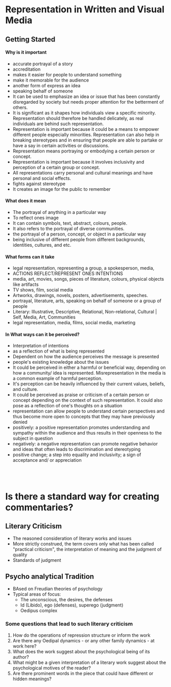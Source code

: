 # Representation in Written and Visual Media



## Getting Started


#### Why is it important
 - accurate portrayal of a story
 - accreditation
 - makes it easier for people to understand something
 - make it memorable for the audience
 - another form of express an idea
 - speaking behalf of someone
 - It can be used to emphasize an idea or issue that has been constantly disregarded by society but needs proper attention for the betterment of others.
 - It is significant as it shapes how individuals view a specific minority. Representation should therefore be handled delicately, as real individuals are behind such representation.
 - Representation is important because it could be a means to empower different people especially minorities. Representation can also help in breaking stereotypes and in ensuring that people are able to partake or have a say in certain activities or discussions.
 - Representation means portraying or embodying a certain person or concept.
 - Representation is important because it involves inclusivity and perception of a certain group or concept.
 - All representations carry personal and cultural meanings and have personal and social effects.
 - fights against stereotype
 - It creates an image for the public to remember


#### What does it mean
 - The portrayal of anything in a particular way
 - To reflect ones image
 - It can contain symbols, text, abstract, colours, people.
 - It also refers to the portrayal of diverse communities.
 - the portrayal of a person, concept, or object in a particular way
 - being inclusive of different people from different backgrounds, identities, cultures, and etc.



#### What  forms can it take
 - legal representation, representing a group, a spokesperson, media,
 - ACTIONS REFLECT/REPRESENT ONES INTENTIONS
 - media, art, movies, songs, pieces of literature, colours, physical objects like artifacts
 - TV shows, film, social media
 - Artworks, drawings, novels, posters, advertisements, speeches.
 - portrayal, literature, arts, speaking on behalf of someone or a group of people
 - Literary: Illustrative, Descriptive, Relational, Non-relational, Cultural | Self, Media, Art, Communities
 - legal representation, media, films, social media, marketing



#### In What ways can it be perceived?
- Interpretation of intentions
- as a reflection of what is being represented
- Dependent on how the audience perceives the message is presented
- people's existing knowledge about the issues
- It could be perceived in either a harmful or beneficial way, depending on how a community/ idea is represented. Misrepresentation in the media is a common example of harmful perception.
- It's perception can be heavily influenced by their current values, beliefs, and culture.
- It could be perceived as praise or criticism of a certain person or concept depending on the context of such representation. It could also pose as a reflection of one's thoughts on a situation
- representation can allow people to understand certain perspectives and thus become more open to concepts that they may have previously denied
- positively: a positive representation promotes understanding and sympathy within the audience and thus results in their openness to the subject in question
- negatively: a negative representation can promote negative behavior and ideas that often leads to discrimination and stereotyping
- positive change; a step into equality and inclusivity; a sign of acceptance and/ or appreciation


<br><br>


# Is there a standard way for creating commentaries?

## Literary Criticism

 - The reasoned consideration of literary works and issues
 - More strictly construed, the term covers only what has been called "practical criticism", the interpretation of meaning and the judgment of quality
 - Standards of judgment 


## Psycho analytical Tradition

 - BAsed on Freudian theories of psychology
 - Typical areas of focus:
	 - The unconscious, the desires, the defenses
	 - Id (Libido), ego (defenses), superego (judgment)
	 - Oedipus complex


### Some questions that lead to such literary criticism

1. How do the operations of repression structure or inform the work
2. Are there any Oedipal dynamics - or any other family dynamics - at work here?
3. What does the work suggest about the psychological being of its author? 
4. What might be a given interpretation of a literary work suggest about the psychological motives of the reader?
5. Are there prominent words in the piece that could have different or hidden meanings? 

